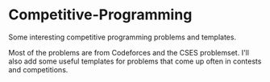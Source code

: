 # Competitive-Programming
Some interesting competitive programming problems and templates.

Most of the problems are from Codeforces and the CSES problemset. I'll also add some useful templates for problems that come up often in contests and competitions.
